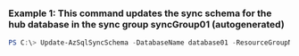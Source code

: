 ### Example 1: This command updates the sync schema for the hub database in the sync group syncGroup01 (autogenerated)
```powershell
PS C:\> Update-AzSqlSyncSchema -DatabaseName database01 -ResourceGroupName ResourceGroup01 -ServerName Server01 -SyncGroupName syncGroup01
```

